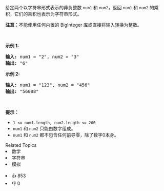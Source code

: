 <p>给定两个以字符串形式表示的非负整数&nbsp;<code>num1</code>&nbsp;和&nbsp;<code>num2</code>，返回&nbsp;<code>num1</code>&nbsp;和&nbsp;<code>num2</code>&nbsp;的乘积，它们的乘积也表示为字符串形式。</p>

<p><strong>注意：</strong>不能使用任何内置的 BigInteger 库或直接将输入转换为整数。</p>

<p>&nbsp;</p>

<p><strong>示例 1:</strong></p>

<pre>
<strong>输入:</strong> num1 = "2", num2 = "3"
<strong>输出:</strong> "6"</pre>

<p><strong>示例&nbsp;2:</strong></p>

<pre>
<strong>输入:</strong> num1 = "123", num2 = "456"
<strong>输出:</strong> "56088"</pre>

<p>&nbsp;</p>

<p><strong>提示：</strong></p>

<ul>
	<li><code>1 &lt;= num1.length, num2.length &lt;= 200</code></li>
	<li><code>num1</code>&nbsp;和 <code>num2</code>&nbsp;只能由数字组成。</li>
	<li><code>num1</code>&nbsp;和 <code>num2</code>&nbsp;都不包含任何前导零，除了数字0本身。</li>
</ul>
<div><div>Related Topics</div><div><li>数学</li><li>字符串</li><li>模拟</li></div></div><br><div><li>👍 853</li><li>👎 0</li></div>
